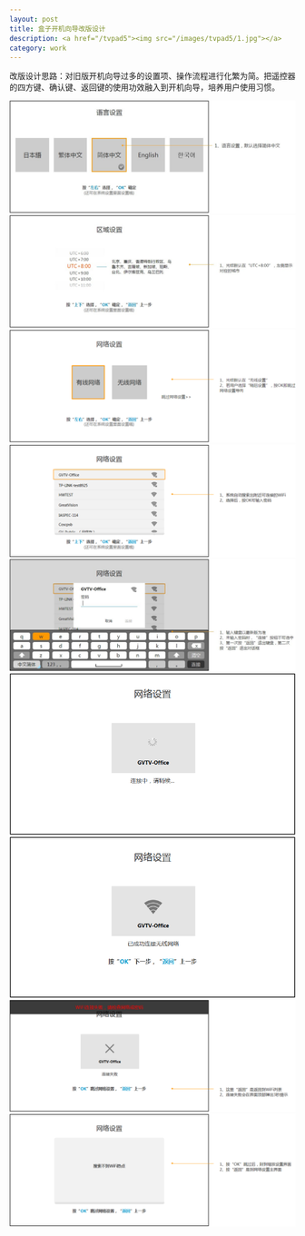 ```yaml
---
layout: post
title: 盒子开机向导改版设计
description: <a href="/tvpad5"><img src="/images/tvpad5/1.jpg"></a>
category: work
---
```


改版设计思路：对旧版开机向导过多的设置项、操作流程进行化繁为简。把遥控器的四方键、确认键、返回键的使用功效融入到开机向导，培养用户使用习惯。

<img src="/images/GV/tvpad5/1.jpg">
<img src="/images/GV/tvpad5/2.jpg">
<img src="/images/GV/tvpad5/3.jpg">
<img src="/images/GV/tvpad5/4.png">
<img src="/images/GV/tvpad5/5.jpg">
<img src="/images/GV/tvpad5/6.png">
<img src="/images/GV/tvpad5/7.png">
<img src="/images/GV/tvpad5/8.png">
<img src="/images/GV/tvpad5/9.png">